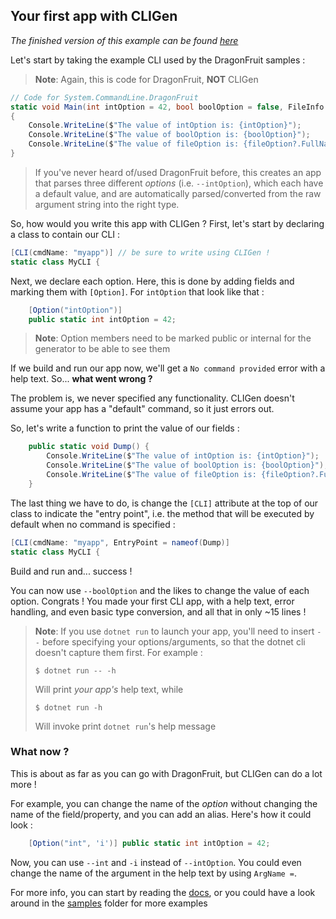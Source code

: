 ## Your first app with CLIGen

*The finished version of this example can be found [here](samples/DragonFruit/)*

Let's start by taking the example CLI used by the DragonFruit samples :

> **Note**: Again, this is code for DragonFruit, **NOT** CLIGen

```csharp
// Code for System.CommandLine.DragonFruit
static void Main(int intOption = 42, bool boolOption = false, FileInfo fileOption = null)
{
    Console.WriteLine($"The value of intOption is: {intOption}");
    Console.WriteLine($"The value of boolOption is: {boolOption}");
    Console.WriteLine($"The value of fileOption is: {fileOption?.FullName ?? "null"}");
}
```

> If you've never heard of/used DragonFruit before, this creates an app that parses three different *options* (i.e. `--intOption`), which each have a default value, and are automatically parsed/converted from the raw argument string into the right type.

So, how would you write this app with CLIGen ? First, let's start by declaring a class to contain our CLI :

```csharp
[CLI(cmdName: "myapp")] // be sure to write using CLIGen !
static class MyCLI {
```

Next, we declare each option. Here, this is done by adding fields and marking them with `[Option]`. For `intOption` that look like that :

```csharp
    [Option("intOption")]
    public static int intOption = 42;
```

> **Note**: Option members need to be marked public or internal for the generator to be able to see them

If we build and run our app now, we'll get a `No command provided` error with a help text. So... **what went wrong ?**

The problem is, we never specified any functionality. CLIGen doesn't assume your app has a "default" command, so it just errors out.

So, let's write a function to print the value of our fields :

```csharp
    public static void Dump() {
        Console.WriteLine($"The value of intOption is: {intOption}");
        Console.WriteLine($"The value of boolOption is: {boolOption}");
        Console.WriteLine($"The value of fileOption is: {fileOption?.FullName ?? "null"}");
    }
```

The last thing we have to do, is change the `[CLI]` attribute at the top of our class to indicate the "entry point", i.e. the method that will be executed by default when no command is specified :

```csharp
[CLI(cmdName: "myapp", EntryPoint = nameof(Dump)]
static class MyCLI {
```

Build and run and... success ! 

You can now use `--boolOption` and the likes to change the value of each option. Congrats ! You made your first CLI app, with a help text, error handling, and even basic type conversion, and all that in only ~15 lines !

> **Note**: If you use `dotnet run` to launch your app, you'll need to insert `--` before specifying your options/arguments, so that the dotnet cli doesn't capture them first. For example :
> 
> ```shell
> $ dotnet run -- -h
> ```
> 
> Will print *your app's* help text, while
> 
> ```shell
> $ dotnet run -h
> ```
> 
> Will invoke print `dotnet run`'s help message

### What now ?

This is about as far as you can go with DragonFruit, but CLIGen can do a lot more !

For example, you can change the name of the *option* without changing the name of the field/property, and you can add an alias. Here's how it could look :

```csharp
    [Option("int", 'i')] public static int intOption = 42;
```

Now, you can use `--int` and `-i` instead of `--intOption`. You could even change the name of the argument in the help text by using `ArgName =`.

For more info, you can start by reading the [docs](docs/), or you could have a look around in the [samples](samples/) folder for more examples
